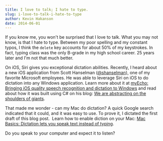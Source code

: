 ```yaml
---
title: I love to talk; I hate to type.
slug: i-love-to-talk-i-hate-to-type
author: Kevin Hakanson
date: 2014-06-01
---
```

If you know me, you won't be surprised that I love to talk. What you may not know, is that I hate to type. Between my poor spelling and my constant typos, I think the `delete` key accounts for about 50% of my keystrokes. In fact, typing class was the only B-grade in my high school career. 25 years later and I'm not that much better.

On iOS, Siri gives you exceptional dictation abilities. Recently, I heard about a new iOS application from Scott Hanselman ([@shanselman](https://twitter.com/shanselman)), one of my favorite Microsoft employees. He was able to leverage Siri on iOS to do dictation into any Windows application. Learn more about it at [myEcho: Bringing iOS quality speech recognition and dictation to Windows](http://myechoapp.com/) and read about how it was built using C# on his blog: [We are abstracting on the shoulders of giants](http://www.hanselman.com/blog/WeAreAbstractingOnTheShouldersOfGiants.aspx).

That made me wonder - can my Mac do dictation? A quick Google search indicated that it could, and it was easy to use. To prove it, I dictated the first draft of this blog post.  Learn how to enable diction on your Mac: [Mac Basics: Dictation lets you speak text instead of typing](http://support.apple.com/kb/ht5449).

Do you speak to your computer and expect it to listen?

